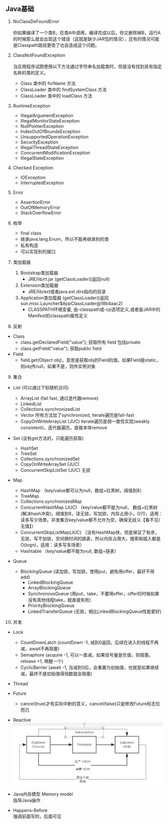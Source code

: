 ## Java基础

1. NoClassDeFoundError  
<br/>你如果编译了一个类B，在类A中调用，编译完成以后，你又删除掉B，运行A的时候那么就会出现这个错误（这就是缺少JAR包的情况），还有的情况可能是Classpath路径更改了也会造成这个问题。

2. ClassNotFoundException  
<br/>当应用程序试图使用以下方法通过字符串名加载类时，但是没有找到具有指定名称的类的定义。   
    - Class 类中的 forName 方法
    - ClassLoader 类中的 findSystemClass 方法
    - ClassLoader 类中的 loadClass 方法

3. RuntimeException  
    - IllegalArgumentException
    - IllegalMonitorStateException
    - NullPointerException
    - IndexOutOfBoundsException
    - UnsupportedOperationException
    - SecurityException
    - IllegalThreadStateException
    - ConcurrentModificationException
    - IllegalStateException

4. Checked Exception  
    - IOException
    - InterruptedException

5. Error   
    - AssertionError
    - OutOfMemoryError
    - StackOverflowError

6. 枚举
    - final class
    - 继承java.lang.Enum，所以不能再继承别的类
    - 私有构造
    - 可以实现别的接口

7. 类加载器
    1. Bootstrap类加载器 
        - JRE/lib/rt.jar (getClassLoader()返回null)
    2. Extension类加载器 
        - JRE/lib/ext或者java.ext.dirs指向的目录
    3. Application类加载器 (getClassLoader()返回sun.misc.Launcher$AppClassLoader@18b4aac2) 
        - CLASSPATH环境变量, 由-classpath或-cp选项定义,或者是JAR中的Manifest的classpath属性定义
        
8. 反射
- Class
    - class.getDeclaredField("value"); 获取所有 field 包括private
    - class.getField("value"); 获取public field
- Field
    - field.get(Object obj)，意思是获取obj的Field的值。如果Field是static，则obj传null，如果不是，则传实例对象

9. 集合
- List (可以通过下标随机访问)
    - ArrayList (fail fast, 通过迭代器remove) 
    - LinkedList
    - Collections.synchronizedList
    - Vector 所有方法加了synchronized, iterate遍历是fail-fast
    - CopyOnWriteArrayList (JUC) iterate遍历是弱一致性实现(weakly consistent)，迭代器遍历，直接本体remove
    
- Set (没有get方法的，只能遍历获取)
    - HashSet
    - TreeSet
    - Collections.synchronizedSet
    - CopyOnWriteArraySet (JUC)
    - ConcurrentSkipListSet (JUC) 无锁
    
- Map
    - HashMap （key/value都可以为null，数组+红黑树，阈值到8）
    - TreeMap
    - Collections.synchronizedMap
    - ConcurrentHashMap (JUC) （key/value都不能为null， 数组+红黑树(解决hash冲突)，阈值到8，读无锁，写加锁，内存占用小，O(1)，适用：读多写少场景。并发集合key/value都不允许为空，确保无歧义【看不见/无值】）
    - ConcurrentSkipListMap(JUC) （没有HashMap快，但是保证了有序，无锁，写不加锁，空间换时间的跳表，所以内存占用大，搜索和插入都是O(logn)，适用：读多写多场景）
    - Hashtable （key/value都不能为null, 数组+链表）
    
- Queue
    - BlockingQueue (读加锁，写加锁，使用put，避免用offer，最好不用add)
        - LinkedBlockingQueue
        - ArrayBlockingQueue
        - SynchronousQueue (用put，take，不要用offer，offer的时候如果没有其他线程take，就直接失败)
        - PriorityBlockingQueue  
        - LinkedTransferQueue (无锁，相比LinkedBlockingQueue性能更好)

10. 并发
- Lock
    - CountDownLatch (countDown -1, 减到0返回，后续在进入的线程不再减，await不再阻塞)
    - Semaphore (acquire -1, 可以一直减，如果信号量是负值，则阻塞。release +1, 唤醒一个)
    - CyclicBarrier (await -1, 当减到0后，会重置为初始值，也就是如果继续减，最终不是初始值得倍数就会阻塞)

- Thread

- Future
    - cancel(true)才有实际中断的意义，cancel(false)只是修改Future标志位而已
    
- Reactive
![Reactive](../pic/Reactive.JPG)

- Java内存模型 Memory model   
指导Java操作   

- Happens-Before   
强调前面写的，后面可见






